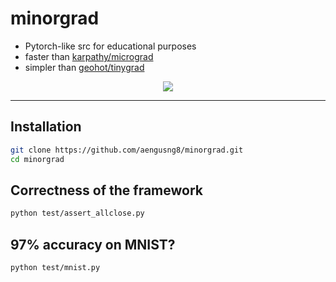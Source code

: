 # minorgrad
- Pytorch-like src for educational purposes
- faster than [karpathy/micrograd](https://github.com/karpathy/micrograd) 
- simpler than [geohot/tinygrad](https://github.com/geohot/tinygrad)

<p align="center">
  <img src="https://user-images.githubusercontent.com/67547213/197373261-1a1959fe-e647-4d67-8db2-964a6ccbbe10.png">
</p>

--------------------------------------------------------------------
## Installation

```bash
git clone https://github.com/aengusng8/minorgrad.git
cd minorgrad
```
## Correctness of the framework
```bash
python test/assert_allclose.py
```

## 97% accuracy on MNIST?
```bash
python test/mnist.py
```
